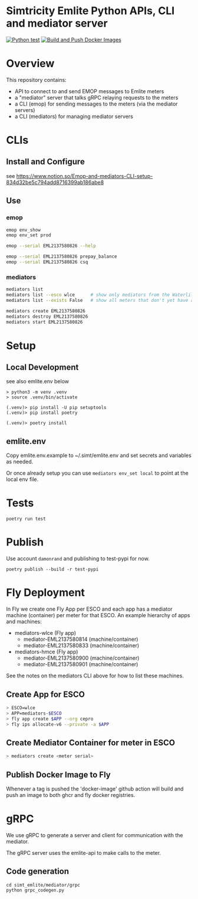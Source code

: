 # Simtricity Emlite Python APIs, CLI and mediator server

[![Python test](https://github.com/cepro/simt-emlite/actions/workflows/python-test.yml/badge.svg)](https://github.com/cepro/simt-emlite/actions/workflows/python-test.yml)
[![Build and Push Docker Images](https://github.com/cepro/simt-emlite/actions/workflows/docker-image.yml/badge.svg)](https://github.com/cepro/simt-emlite/actions/workflows/docker-image.yml)

# Overview

This repository contains:

- API to connect to and send EMOP messages to Emlite meters
- a "mediator" server that talks gRPC relaying requests to the meters
- a CLI (emop) for sending messages to the meters (via the mediator servers)
- a CLI (mediators) for managing mediator servers

# CLIs

## Install and Configure

see https://www.notion.so/Emop-and-mediators-CLI-setup-834d32be5c794add8716399ab186abe8

## Use

### emop
```sh 
emop env_show
emop env_set prod

emop --serial EML2137580826 --help

emop --serial EML2137580826 prepay_balance
emop --serial EML2137580826 csq
```

### mediators
```sh
mediators list
mediators list --esco wlce      # show only mediators from the Waterlilies esco
mediators list --exists False   # show all meters that don't yet have a mediator 

mediators create EML2137580826
mediators destroy EML2137580826
mediators start EML2137580826
```

# Setup

## Local Development

see also emlite.env below

```
> python3 -m venv .venv
> source .venv/bin/activate

(.venv)> pip install -U pip setuptools
(.venv)> pip install poetry

(.venv)> poetry install
```

## emlite.env

Copy emlite.env.example to ~/.simt/emlite.env and set secrets and variables as needed.

Or once already setup you can use `mediators env_set local` to point at the local env file. 

# Tests

```
poetry run test
```

# Publish

Use account `damonrand` and publishing to test-pypi for now.

```
poetry publish --build -r test-pypi
```

# Fly Deployment

In Fly we create one Fly App per ESCO and each app has a mediator machine (container) per meter for that ESCO. An example hierarchy of apps and machines:
- mediators-wlce (Fly app)
  - mediator-EML2137580814 (machine/container)
  - mediator-EML2137580833 (machine/container)
- mediators-hmce (Fly app)
  - mediator-EML2137580900 (machine/container)
  - mediator-EML2137580901 (machine/container)

See the notes on the mediators CLI above for how to list these machines.

## Create App for ESCO
```sh
> ESCO=wlce
> APP=mediators-$ESCO
> fly app create $APP --org cepro
> fly ips allocate-v6 --private -a $APP
```

## Create Mediator Container for meter in ESCO
```sh
> mediators create <meter serial>
```

## Publish Docker Image to Fly

Whenever a tag is pushed the 'docker-image' github action will build and push an image to both ghcr and fly docker registries.

# gRPC

We use gRPC to generate a server and client for communication with the mediator.

The gRPC server uses the emlite-api to make calls to the meter.

## Code generation

```
cd simt_emlite/mediator/grpc
python grpc_codegen.py
```


